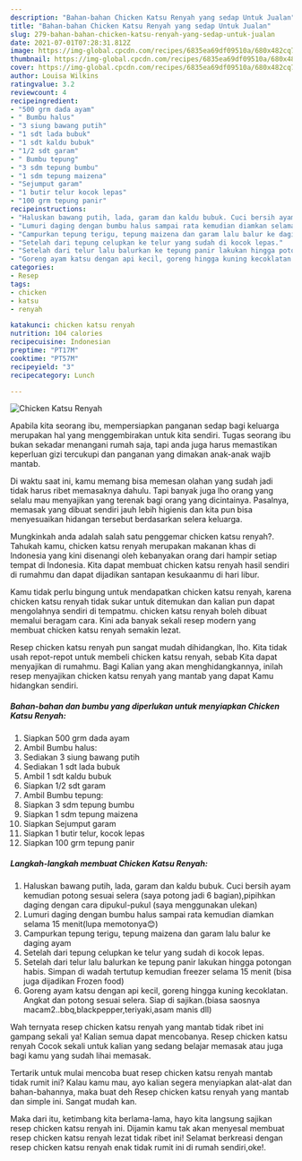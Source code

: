 ```yaml
---
description: "Bahan-bahan Chicken Katsu Renyah yang sedap Untuk Jualan"
title: "Bahan-bahan Chicken Katsu Renyah yang sedap Untuk Jualan"
slug: 279-bahan-bahan-chicken-katsu-renyah-yang-sedap-untuk-jualan
date: 2021-07-01T07:28:31.812Z
image: https://img-global.cpcdn.com/recipes/6835ea69df09510a/680x482cq70/chicken-katsu-renyah-foto-resep-utama.jpg
thumbnail: https://img-global.cpcdn.com/recipes/6835ea69df09510a/680x482cq70/chicken-katsu-renyah-foto-resep-utama.jpg
cover: https://img-global.cpcdn.com/recipes/6835ea69df09510a/680x482cq70/chicken-katsu-renyah-foto-resep-utama.jpg
author: Louisa Wilkins
ratingvalue: 3.2
reviewcount: 4
recipeingredient:
- "500 grm dada ayam"
- " Bumbu halus"
- "3 siung bawang putih"
- "1 sdt lada bubuk"
- "1 sdt kaldu bubuk"
- "1/2 sdt garam"
- " Bumbu tepung"
- "3 sdm tepung bumbu"
- "1 sdm tepung maizena"
- "Sejumput garam"
- "1 butir telur kocok lepas"
- "100 grm tepung panir"
recipeinstructions:
- "Haluskan bawang putih, lada, garam dan kaldu bubuk. Cuci bersih ayam kemudian potong sesuai selera (saya potong jadi 6 bagian),pipihkan daging dengan cara dipukul-pukul (saya menggunakan ulekan)"
- "Lumuri daging dengan bumbu halus sampai rata kemudian diamkan selama 15 menit(lupa memotonya😊)"
- "Campurkan tepung terigu, tepung maizena dan garam lalu balur ke daging ayam"
- "Setelah dari tepung celupkan ke telur yang sudah di kocok lepas."
- "Setelah dari telur lalu balurkan ke tepung panir lakukan hingga potongan habis. Simpan di wadah tertutup kemudian freezer selama 15 menit (bisa juga dijadikan Frozen food)"
- "Goreng ayam katsu dengan api kecil, goreng hingga kuning kecoklatan. Angkat dan potong sesuai selera. Siap di sajikan.(biasa saosnya macam2..bbq,blackpepper,teriyaki,asam manis dll)"
categories:
- Resep
tags:
- chicken
- katsu
- renyah

katakunci: chicken katsu renyah 
nutrition: 104 calories
recipecuisine: Indonesian
preptime: "PT17M"
cooktime: "PT57M"
recipeyield: "3"
recipecategory: Lunch

---
```



![Chicken Katsu Renyah](https://img-global.cpcdn.com/recipes/6835ea69df09510a/680x482cq70/chicken-katsu-renyah-foto-resep-utama.jpg)

Apabila kita seorang ibu, mempersiapkan panganan sedap bagi keluarga merupakan hal yang menggembirakan untuk kita sendiri. Tugas seorang ibu bukan sekadar menangani rumah saja, tapi anda juga harus memastikan keperluan gizi tercukupi dan panganan yang dimakan anak-anak wajib mantab.

Di waktu  saat ini, kamu memang bisa memesan olahan yang sudah jadi tidak harus ribet memasaknya dahulu. Tapi banyak juga lho orang yang selalu mau menyajikan yang terenak bagi orang yang dicintainya. Pasalnya, memasak yang dibuat sendiri jauh lebih higienis dan kita pun bisa menyesuaikan hidangan tersebut berdasarkan selera keluarga. 



Mungkinkah anda adalah salah satu penggemar chicken katsu renyah?. Tahukah kamu, chicken katsu renyah merupakan makanan khas di Indonesia yang kini disenangi oleh kebanyakan orang dari hampir setiap tempat di Indonesia. Kita dapat membuat chicken katsu renyah hasil sendiri di rumahmu dan dapat dijadikan santapan kesukaanmu di hari libur.

Kamu tidak perlu bingung untuk mendapatkan chicken katsu renyah, karena chicken katsu renyah tidak sukar untuk ditemukan dan kalian pun dapat mengolahnya sendiri di tempatmu. chicken katsu renyah boleh dibuat memalui beragam cara. Kini ada banyak sekali resep modern yang membuat chicken katsu renyah semakin lezat.

Resep chicken katsu renyah pun sangat mudah dihidangkan, lho. Kita tidak usah repot-repot untuk membeli chicken katsu renyah, sebab Kita dapat menyajikan di rumahmu. Bagi Kalian yang akan menghidangkannya, inilah resep menyajikan chicken katsu renyah yang mantab yang dapat Kamu hidangkan sendiri.

<!--inarticleads1-->

##### Bahan-bahan dan bumbu yang diperlukan untuk menyiapkan Chicken Katsu Renyah:

1. Siapkan 500 grm dada ayam
1. Ambil  Bumbu halus:
1. Sediakan 3 siung bawang putih
1. Sediakan 1 sdt lada bubuk
1. Ambil 1 sdt kaldu bubuk
1. Siapkan 1/2 sdt garam
1. Ambil  Bumbu tepung:
1. Siapkan 3 sdm tepung bumbu
1. Siapkan 1 sdm tepung maizena
1. Siapkan Sejumput garam
1. Siapkan 1 butir telur, kocok lepas
1. Siapkan 100 grm tepung panir




<!--inarticleads2-->

##### Langkah-langkah membuat Chicken Katsu Renyah:

1. Haluskan bawang putih, lada, garam dan kaldu bubuk. Cuci bersih ayam kemudian potong sesuai selera (saya potong jadi 6 bagian),pipihkan daging dengan cara dipukul-pukul (saya menggunakan ulekan)
1. Lumuri daging dengan bumbu halus sampai rata kemudian diamkan selama 15 menit(lupa memotonya😊)
1. Campurkan tepung terigu, tepung maizena dan garam lalu balur ke daging ayam
1. Setelah dari tepung celupkan ke telur yang sudah di kocok lepas.
1. Setelah dari telur lalu balurkan ke tepung panir lakukan hingga potongan habis. Simpan di wadah tertutup kemudian freezer selama 15 menit (bisa juga dijadikan Frozen food)
1. Goreng ayam katsu dengan api kecil, goreng hingga kuning kecoklatan. Angkat dan potong sesuai selera. Siap di sajikan.(biasa saosnya macam2..bbq,blackpepper,teriyaki,asam manis dll)




Wah ternyata resep chicken katsu renyah yang mantab tidak ribet ini gampang sekali ya! Kalian semua dapat mencobanya. Resep chicken katsu renyah Cocok sekali untuk kalian yang sedang belajar memasak atau juga bagi kamu yang sudah lihai memasak.

Tertarik untuk mulai mencoba buat resep chicken katsu renyah mantab tidak rumit ini? Kalau kamu mau, ayo kalian segera menyiapkan alat-alat dan bahan-bahannya, maka buat deh Resep chicken katsu renyah yang mantab dan simple ini. Sangat mudah kan. 

Maka dari itu, ketimbang kita berlama-lama, hayo kita langsung sajikan resep chicken katsu renyah ini. Dijamin kamu tak akan menyesal membuat resep chicken katsu renyah lezat tidak ribet ini! Selamat berkreasi dengan resep chicken katsu renyah enak tidak rumit ini di rumah sendiri,oke!.

